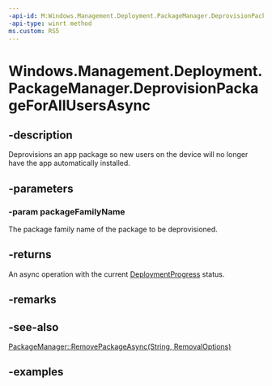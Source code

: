 ```yaml
---
-api-id: M:Windows.Management.Deployment.PackageManager.DeprovisionPackageForAllUsersAsync(System.String)
-api-type: winrt method
ms.custom: RS5
---
```


<!-- Method syntax.
public IAsyncOperationWithProgress<DeploymentProgress> PackageManager.DeprovisionPackageForAllUsersAsync(String packageFamilyName)
-->

# Windows.Management.Deployment.PackageManager.DeprovisionPackageForAllUsersAsync

## -description
Deprovisions an app package so new users on the device will no longer have the app automatically installed. 

## -parameters
### -param packageFamilyName
The package family name of the package to be deprovisioned.

## -returns
An async operation with the current [DeploymentProgress](deploymentprogress.md) status.

## -remarks

## -see-also
[PackageManager::RemovePackageAsync(String, RemovalOptions)](packagemanager_removepackageasync_1331217245.md)

## -examples

